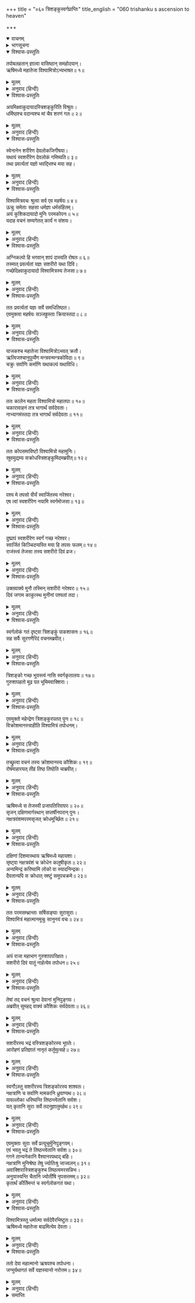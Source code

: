 +++
title = "०६० त्रिशङ्कुस्वर्गप्राप्तिः"
title_english = "060 trishanku s ascension to heaven"

+++
<details open><summary>वाचनम्</summary>
<div caption="श्रीराम-हरिसीताराममूर्ति-घनपाठिभ्यां वचनम्" class="audioEmbed" src="https://archive.org/download/Ramayana-recitation-Sriram-harisItArAmamUrti-Ghanapaati-v2/Kanda_1/Kanda_1_BK-060-Thrishamkoh_Swarga_Prapthihi.mp3"></div>
</details>

<details><summary>भागसूचना</summary>

60. विश्वामित्रका ऋषियोंसे त्रिशंकुका यज्ञ करानेके लिये अनुरोध, ऋषियोंद्वारा यज्ञका आरम्भ, त्रिशंकुका सशरीर स्वर्गगमन, इन्द्रद्वारा स्वर्गसे उनके गिराये जानेपर क्षुब्ध हुए विश्वामित्रका नूतन देवसर्गके लिये उद्योग, फिर देवताओंके अनुरोधसे उनका इस कार्यसे विरत होना
</details>

<details open><summary>विश्वास-प्रस्तुतिः</summary>

तपोबलहतान् ज्ञात्वा वासिष्ठान् समहोदयान्।  
ऋषिमध्ये महातेजा विश्वामित्रोऽभ्यभाषत॥ १॥
</details>

<details><summary>मूलम्</summary>

तपोबलहतान् ज्ञात्वा वासिष्ठान् समहोदयान्।  
ऋषिमध्ये महातेजा विश्वामित्रोऽभ्यभाषत॥ १॥
</details>

<details><summary>अनुवाद (हिन्दी)</summary>

[शतानन्दजी कहते हैं—श्रीराम!] महोदयसहित वसिष्ठके पुत्रोंको अपने तपोबलसे नष्ट हुआ जान महातेजस्वी विश्वामित्रने ऋषियोंके बीचमें इस प्रकार कहा—॥ १॥
</details>

<details open><summary>विश्वास-प्रस्तुतिः</summary>

अयमिक्ष्वाकुदायादस्त्रिशङ्कुरिति विश्रुतः।  
धर्मिष्ठश्च वदान्यश्च मां चैव शरणं गतः॥ २॥
</details>

<details><summary>मूलम्</summary>

अयमिक्ष्वाकुदायादस्त्रिशङ्कुरिति विश्रुतः।  
धर्मिष्ठश्च वदान्यश्च मां चैव शरणं गतः॥ २॥
</details>

<details><summary>अनुवाद (हिन्दी)</summary>

‘मुनिवरो! ये इक्ष्वाकुवंशमें उत्पन्न राजा त्रिशंकु हैं। ये विख्यात नरेश बड़े ही धर्मात्मा और दानी रहे हैं तथा इस समय मेरी शरणमें आये हैं॥ २॥
</details>

<details open><summary>विश्वास-प्रस्तुतिः</summary>

स्वेनानेन शरीरेण देवलोकजिगीषया।  
यथायं स्वशरीरेण देवलोकं गमिष्यति॥ ३॥  
तथा प्रवर्त्यतां यज्ञो भवद्भिश्च मया सह।
</details>

<details><summary>मूलम्</summary>

स्वेनानेन शरीरेण देवलोकजिगीषया।  
यथायं स्वशरीरेण देवलोकं गमिष्यति॥ ३॥  
तथा प्रवर्त्यतां यज्ञो भवद्भिश्च मया सह।
</details>

<details><summary>अनुवाद (हिन्दी)</summary>

‘इनकी इच्छा है कि मैं अपने इसी शरीरसे देवलोकपर अधिकार प्राप्त करूँ। अतः आपलोग मेरे साथ रहकर ऐसे यज्ञका अनुष्ठान करें, जिससे इन्हें इस शरीरसे ही देवलोककी प्राप्ति हो सके’॥ ३ १/२॥
</details>

<details open><summary>विश्वास-प्रस्तुतिः</summary>

विश्वामित्रवचः श्रुत्वा सर्व एव महर्षयः॥ ४॥  
ऊचुः समेताः सहसा धर्मज्ञा धर्मसंहितम्।  
अयं कुशिकदायादो मुनिः परमकोपनः॥ ५॥  
यदाह वचनं सम्यगेतत् कार्यं न संशयः।
</details>

<details><summary>मूलम्</summary>

विश्वामित्रवचः श्रुत्वा सर्व एव महर्षयः॥ ४॥  
ऊचुः समेताः सहसा धर्मज्ञा धर्मसंहितम्।  
अयं कुशिकदायादो मुनिः परमकोपनः॥ ५॥  
यदाह वचनं सम्यगेतत् कार्यं न संशयः।
</details>

<details><summary>अनुवाद (हिन्दी)</summary>

विश्वामित्रजीकी यह बात सुनकर धर्मको जाननेवाले सभी महर्षियोंने सहसा एकत्र होकर आपसमें धर्मयुक्त परामर्श किया—‘ब्राह्मणो! कुशिकके पुत्र विश्वामित्र मुनि बड़े क्रोधी हैं। ये जो बात कह रहे हैं, उसका ठीक तरहसे पालन करना चाहिये। इसमें संशय नहीं है॥ ४-५ १/२॥
</details>

<details open><summary>विश्वास-प्रस्तुतिः</summary>

अग्निकल्पो हि भगवान् शापं दास्यति रोषतः॥ ६॥  
तस्मात् प्रवर्त्यतां यज्ञः सशरीरो यथा दिवि।  
गच्छेदिक्ष्वाकुदायादो विश्वामित्रस्य तेजसा॥ ७॥
</details>

<details><summary>मूलम्</summary>

अग्निकल्पो हि भगवान् शापं दास्यति रोषतः॥ ६॥  
तस्मात् प्रवर्त्यतां यज्ञः सशरीरो यथा दिवि।  
गच्छेदिक्ष्वाकुदायादो विश्वामित्रस्य तेजसा॥ ७॥
</details>

<details><summary>अनुवाद (हिन्दी)</summary>

‘ये भगवान् विश्वामित्र अग्निके समान तेजस्वी हैं। यदि इनकी बात नहीं मानी गयी तो ये रोषपूर्वक शाप दे देंगे। इसलिये ऐसे यज्ञका आरम्भ करना चाहिये, जिससे विश्वामित्रके तेजसे ये इक्ष्वाकुनन्दन त्रिशंकु सशरीर स्वर्गलोकमें जा सकें’॥ ६-७॥
</details>

<details open><summary>विश्वास-प्रस्तुतिः</summary>

ततः प्रवर्त्यतां यज्ञः सर्वे समधितिष्ठत।  
एवमुक्त्वा महर्षयः सञ्जह्रुस्ताः क्रियास्तदा॥ ८॥
</details>

<details><summary>मूलम्</summary>

ततः प्रवर्त्यतां यज्ञः सर्वे समधितिष्ठत।  
एवमुक्त्वा महर्षयः सञ्जह्रुस्ताः क्रियास्तदा॥ ८॥
</details>

<details><summary>अनुवाद (हिन्दी)</summary>

इस तरह विचार करके उन्होंने सर्वसम्मतिसे यह निश्चय किया कि ‘यज्ञ आरम्भ किया जाय।’ ऐसा निश्चय करके महर्षियोंने उस समय अपना-अपना कार्य आरम्भ किया॥ ८॥
</details>

<details open><summary>विश्वास-प्रस्तुतिः</summary>

याजकश्च महातेजा विश्वामित्रोऽभवत् क्रतौ।  
ऋत्विजश्चानुपूर्व्येण मन्त्रवन्मन्त्रकोविदाः॥ ९॥  
चक्रुः सर्वाणि कर्माणि यथाकल्पं यथाविधि।
</details>

<details><summary>मूलम्</summary>

याजकश्च महातेजा विश्वामित्रोऽभवत् क्रतौ।  
ऋत्विजश्चानुपूर्व्येण मन्त्रवन्मन्त्रकोविदाः॥ ९॥  
चक्रुः सर्वाणि कर्माणि यथाकल्पं यथाविधि।
</details>

<details><summary>अनुवाद (हिन्दी)</summary>

महातेजस्वी विश्वामित्र स्वयं ही उस यज्ञमें याजक (अध्वर्यु) हुए। फिर क्रमशः अनेक मन्त्रवेत्ता ब्राह्मण ऋत्विज् हुए; जिन्होंने कल्पशास्त्रके अनुसार विधि एवं मन्त्रोच्चारणपूर्वक सारे कार्य सम्पन्न किये॥ ९ १/२॥
</details>

<details open><summary>विश्वास-प्रस्तुतिः</summary>

ततः कालेन महता विश्वामित्रो महातपाः॥ १०॥  
चकारावाहनं तत्र भागार्थं सर्वदेवताः।  
नाभ्यागमंस्तदा तत्र भागार्थं सर्वदेवताः॥ ११॥
</details>

<details><summary>मूलम्</summary>

ततः कालेन महता विश्वामित्रो महातपाः॥ १०॥  
चकारावाहनं तत्र भागार्थं सर्वदेवताः।  
नाभ्यागमंस्तदा तत्र भागार्थं सर्वदेवताः॥ ११॥
</details>

<details><summary>अनुवाद (हिन्दी)</summary>

तदनन्तर बहुत समयतक यत्नपूर्वक मन्त्रपाठ करके महातपस्वी विश्वामित्रने अपना-अपना भाग ग्रहण करनेके लिये सम्पूर्ण देवताओंका आवाहन किया; परंतु उस समय वहाँ भाग लेनेके लिये वे सब देवता नहीं आये॥ १०-११॥
</details>

<details open><summary>विश्वास-प्रस्तुतिः</summary>

ततः कोपसमाविष्टो विश्वामित्रो महामुनिः।  
स्रुवमुद्यम्य सक्रोधस्त्रिशङ्कुमिदमब्रवीत्॥ १२॥
</details>

<details><summary>मूलम्</summary>

ततः कोपसमाविष्टो विश्वामित्रो महामुनिः।  
स्रुवमुद्यम्य सक्रोधस्त्रिशङ्कुमिदमब्रवीत्॥ १२॥
</details>

<details><summary>अनुवाद (हिन्दी)</summary>

इससे महामुनि विश्वामित्रको बड़ा क्रोध आया और उन्होंने स्रुवा उठाकर रोषके साथ राजा त्रिशंकुसे इस प्रकार कहा—॥ १२॥
</details>

<details open><summary>विश्वास-प्रस्तुतिः</summary>

पश्य मे तपसो वीर्यं स्वार्जितस्य नरेश्वर।  
एष त्वां स्वशरीरेण नयामि स्वर्गमोजसा॥ १३॥
</details>

<details><summary>मूलम्</summary>

पश्य मे तपसो वीर्यं स्वार्जितस्य नरेश्वर।  
एष त्वां स्वशरीरेण नयामि स्वर्गमोजसा॥ १३॥
</details>

<details><summary>अनुवाद (हिन्दी)</summary>

‘नरेश्वर! अब तुम मेरे द्वारा उपार्जित तपस्याका बल देखो। मैं अभी तुम्हें अपनी शक्तिसे सशरीर स्वर्गलोकमें पहुँचाता हूँ॥ १३॥
</details>

<details open><summary>विश्वास-प्रस्तुतिः</summary>

दुष्प्रापं स्वशरीरेण स्वर्गं गच्छ नरेश्वर।  
स्वार्जितं किञ्चिदप्यस्ति मया हि तपसः फलम्॥ १४॥  
राजंस्त्वं तेजसा तस्य सशरीरो दिवं व्रज।
</details>

<details><summary>मूलम्</summary>

दुष्प्रापं स्वशरीरेण स्वर्गं गच्छ नरेश्वर।  
स्वार्जितं किञ्चिदप्यस्ति मया हि तपसः फलम्॥ १४॥  
राजंस्त्वं तेजसा तस्य सशरीरो दिवं व्रज।
</details>

<details><summary>अनुवाद (हिन्दी)</summary>

‘राजन्! आज तुम अपने इस शरीरके साथ ही दुर्लभ स्वर्गलोकको जाओ। नरेश्वर! यदि मैंने तपस्याका कुछ भी फल प्राप्त किया है तो उसके प्रभावसे तुम सशरीर स्वर्गलोकको जाओ’॥ १४ १/२॥
</details>

<details open><summary>विश्वास-प्रस्तुतिः</summary>

उक्तवाक्ये मुनौ तस्मिन् सशरीरो नरेश्वरः॥ १५॥  
दिवं जगाम काकुत्स्थ मुनीनां पश्यतां तदा।
</details>

<details><summary>मूलम्</summary>

उक्तवाक्ये मुनौ तस्मिन् सशरीरो नरेश्वरः॥ १५॥  
दिवं जगाम काकुत्स्थ मुनीनां पश्यतां तदा।
</details>

<details><summary>अनुवाद (हिन्दी)</summary>

श्रीराम! विश्वामित्र मुनिके इतना कहते ही राजा त्रिशंकु सब मुनियोंके देखते-देखते उस समय अपने शरीरके साथ ही स्वर्गलोकको चले गये॥ १५ १/२॥
</details>

<details open><summary>विश्वास-प्रस्तुतिः</summary>

स्वर्गलोकं गतं दृष्ट्वा त्रिशङ्कुं पाकशासनः॥ १६॥  
सह सर्वैः सुरगणैरिदं वचनमब्रवीत्।
</details>

<details><summary>मूलम्</summary>

स्वर्गलोकं गतं दृष्ट्वा त्रिशङ्कुं पाकशासनः॥ १६॥  
सह सर्वैः सुरगणैरिदं वचनमब्रवीत्।
</details>

<details><summary>अनुवाद (हिन्दी)</summary>

त्रिशंकुको स्वर्गलोकमें पहुँचा हुआ देख समस्त देवताओंके साथ पाकशासन इन्द्रने उनसे इस प्रकार कहा—॥ १६ १/२॥
</details>

<details open><summary>विश्वास-प्रस्तुतिः</summary>

त्रिशङ्को गच्छ भूयस्त्वं नासि स्वर्गकृतालयः॥ १७॥  
गुरुशापहतो मूढ पत भूमिमवाक्शिराः।
</details>

<details><summary>मूलम्</summary>

त्रिशङ्को गच्छ भूयस्त्वं नासि स्वर्गकृतालयः॥ १७॥  
गुरुशापहतो मूढ पत भूमिमवाक्शिराः।
</details>

<details><summary>अनुवाद (हिन्दी)</summary>

‘मूर्ख त्रिशंकु! तू फिर यहाँसे लौट जा, तेरे लिये स्वर्गमें स्थान नहीं है। तू गुरुके शापसे नष्ट हो चुका है, अतः नीचे मुँह किये पुनः पृथ्वीपर गिर जा’॥ १७ १/२॥
</details>

<details open><summary>विश्वास-प्रस्तुतिः</summary>

एवमुक्तो महेन्द्रेण त्रिशङ्कुरपतत् पुनः॥ १८॥  
विक्रोशमानस्त्राहीति विश्वामित्रं तपोधनम्।
</details>

<details><summary>मूलम्</summary>

एवमुक्तो महेन्द्रेण त्रिशङ्कुरपतत् पुनः॥ १८॥  
विक्रोशमानस्त्राहीति विश्वामित्रं तपोधनम्।
</details>

<details><summary>अनुवाद (हिन्दी)</summary>

इन्द्रके इतना कहते ही राजा त्रिशंकु तपोधन विश्वामित्रको पुकारकर ‘त्राहि-त्राहि’ की रट लगाते हुए पुनः स्वर्गसे नीचे गिरे॥ १८ १/२॥
</details>

<details open><summary>विश्वास-प्रस्तुतिः</summary>

तच्छ्रुत्वा वचनं तस्य क्रोशमानस्य कौशिकः॥ १९॥  
रोषमाहारयत् तीव्रं तिष्ठ तिष्ठेति चाब्रवीत्।
</details>

<details><summary>मूलम्</summary>

तच्छ्रुत्वा वचनं तस्य क्रोशमानस्य कौशिकः॥ १९॥  
रोषमाहारयत् तीव्रं तिष्ठ तिष्ठेति चाब्रवीत्।
</details>

<details><summary>अनुवाद (हिन्दी)</summary>

चीखते-चिल्लाते हुए त्रिशंकुकी वह करुण पुकार सुनकर कौशिक मुनिको बड़ा क्रोध हुआ। वे त्रिशंकुसे बोले— ‘राजन्! वहीं ठहर जा, वहीं ठहर जा’ (उनके ऐसा कहनेपर त्रिशंकु बीचमें ही लटके रह गये)॥ १९ १/२॥
</details>

<details open><summary>विश्वास-प्रस्तुतिः</summary>

ऋषिमध्ये स तेजस्वी प्रजापतिरिवापरः॥ २०॥  
सृजन् दक्षिणमार्गस्थान् सप्तर्षीनपरान् पुनः।  
नक्षत्रवंशमपरमसृजत् क्रोधमूर्च्छितः॥ २१॥
</details>

<details><summary>मूलम्</summary>

ऋषिमध्ये स तेजस्वी प्रजापतिरिवापरः॥ २०॥  
सृजन् दक्षिणमार्गस्थान् सप्तर्षीनपरान् पुनः।  
नक्षत्रवंशमपरमसृजत् क्रोधमूर्च्छितः॥ २१॥
</details>

<details><summary>अनुवाद (हिन्दी)</summary>

तत्पश्चात् तेजस्वी विश्वामित्रने ऋषिमण्डलीके बीच दूसरे प्रजापतिके समान दक्षिणमार्गके लिये नये सप्तर्षियोंकी सृष्टि की तथा क्रोधसे भरकर उन्होंने नवीन नक्षत्रोंका भी निर्माण कर डाला॥ २०-२१॥
</details>

<details open><summary>विश्वास-प्रस्तुतिः</summary>

दक्षिणां दिशमास्थाय ऋषिमध्ये महायशाः।  
सृष्ट्वा नक्षत्रवंशं च क्रोधेन कलुषीकृतः॥ २२॥  
अन्यमिन्द्रं करिष्यामि लोको वा स्यादनिन्द्रकः।  
दैवतान्यपि स क्रोधात् स्रष्टुं समुपचक्रमे॥ २३॥
</details>

<details><summary>मूलम्</summary>

दक्षिणां दिशमास्थाय ऋषिमध्ये महायशाः।  
सृष्ट्वा नक्षत्रवंशं च क्रोधेन कलुषीकृतः॥ २२॥  
अन्यमिन्द्रं करिष्यामि लोको वा स्यादनिन्द्रकः।  
दैवतान्यपि स क्रोधात् स्रष्टुं समुपचक्रमे॥ २३॥
</details>

<details><summary>अनुवाद (हिन्दी)</summary>

वे महायशस्वी मुनि क्रोधसे कलुषित हो दक्षिण दिशामें ऋषिमण्डलीके बीच नूतन नक्षत्रमालाओंकी सृष्टि करके यह विचार करने लगे कि ‘मैं दूसरे इन्द्रकी सृष्टि करूँगा अथवा मेरे द्वारा रचित स्वर्गलोक बिना इन्द्रके ही रहेगा।’ ऐसा निश्चय करके उन्होंने क्रोधपूर्वक नूतन देवताओंकी सृष्टि प्रारम्भ की॥ २२-२३॥
</details>

<details open><summary>विश्वास-प्रस्तुतिः</summary>

ततः परमसम्भ्रान्ताः सर्षिसङ्घाः सुरासुराः।  
विश्वामित्रं महात्मानमूचुः सानुनयं वचः॥ २४॥
</details>

<details><summary>मूलम्</summary>

ततः परमसम्भ्रान्ताः सर्षिसङ्घाः सुरासुराः।  
विश्वामित्रं महात्मानमूचुः सानुनयं वचः॥ २४॥
</details>

<details><summary>अनुवाद (हिन्दी)</summary>

इससे समस्त देवता, असुर और ऋषि-समुदाय बहुत घबराये और सभी वहाँ आकर महात्मा विश्वामित्रसे विनयपूर्वक बोले—॥ २४॥
</details>

<details open><summary>विश्वास-प्रस्तुतिः</summary>

अयं राजा महाभाग गुरुशापपरिक्षतः।  
सशरीरो दिवं यातुं नार्हत्येव तपोधन॥ २५॥
</details>

<details><summary>मूलम्</summary>

अयं राजा महाभाग गुरुशापपरिक्षतः।  
सशरीरो दिवं यातुं नार्हत्येव तपोधन॥ २५॥
</details>

<details><summary>अनुवाद (हिन्दी)</summary>

‘महाभाग! ये राजा त्रिशंकु गुरुके शापसे अपना पुण्य नष्ट करके चाण्डाल हो गये हैं; अतः तपोधन! ये सशरीर स्वर्गमें जानेके कदापि अधिकारी नहीं हैं’॥
</details>

<details open><summary>विश्वास-प्रस्तुतिः</summary>

तेषां तद् वचनं श्रुत्वा देवानां मुनिपुङ्गवः।  
अब्रवीत् सुमहद् वाक्यं कौशिकः सर्वदेवताः॥ २६॥
</details>

<details><summary>मूलम्</summary>

तेषां तद् वचनं श्रुत्वा देवानां मुनिपुङ्गवः।  
अब्रवीत् सुमहद् वाक्यं कौशिकः सर्वदेवताः॥ २६॥
</details>

<details><summary>अनुवाद (हिन्दी)</summary>

उन देवताओंकी यह बात सुनकर मुनिवर कौशिकने सम्पूर्ण देवताओंसे परमोत्कृष्ट वचन कहा—॥ २६॥
</details>

<details open><summary>विश्वास-प्रस्तुतिः</summary>

सशरीरस्य भद्रं वस्त्रिशङ्कोरस्य भूपतेः।  
आरोहणं प्रतिज्ञातं नानृतं कर्तुमुत्सहे॥ २७॥
</details>

<details><summary>मूलम्</summary>

सशरीरस्य भद्रं वस्त्रिशङ्कोरस्य भूपतेः।  
आरोहणं प्रतिज्ञातं नानृतं कर्तुमुत्सहे॥ २७॥
</details>

<details><summary>अनुवाद (हिन्दी)</summary>

‘देवगण! आपका कल्याण हो। मैंने राजा त्रिशंकुको सदेह स्वर्ग भेजनेकी प्रतिज्ञा कर ली है; अतः उसे मैं झूठी नहीं कर सकता॥ २७॥
</details>

<details open><summary>विश्वास-प्रस्तुतिः</summary>

स्वर्गोऽस्तु सशरीरस्य त्रिशङ्कोरस्य शाश्वतः।  
नक्षत्राणि च सर्वाणि मामकानि ध्रुवाण्यथ॥ २८॥  
यावल्लोका धरिष्यन्ति तिष्ठन्त्वेतानि सर्वशः।  
यत् कृतानि सुराः सर्वे तदनुज्ञातुमर्हथ॥ २९॥
</details>

<details><summary>मूलम्</summary>

स्वर्गोऽस्तु सशरीरस्य त्रिशङ्कोरस्य शाश्वतः।  
नक्षत्राणि च सर्वाणि मामकानि ध्रुवाण्यथ॥ २८॥  
यावल्लोका धरिष्यन्ति तिष्ठन्त्वेतानि सर्वशः।  
यत् कृतानि सुराः सर्वे तदनुज्ञातुमर्हथ॥ २९॥
</details>

<details><summary>अनुवाद (हिन्दी)</summary>

‘इन महाराज त्रिशंकुको सदा स्वर्गलोकका सुख प्राप्त होता रहे। मैंने जिन नक्षत्रोंका निर्माण किया है, वे सब सदा मौजूद रहें। जबतक संसार रहे, तबतक ये सभी वस्तुएँ, जिनकी मेरे द्वारा सृष्टि हुई है, सदा बनी रहें। देवताओ! आप सब लोग इन बातोंका अनुमोदन करें’॥
</details>

<details open><summary>विश्वास-प्रस्तुतिः</summary>

एवमुक्ताः सुराः सर्वे प्रत्यूचुर्मुनिपुङ्गवम्।  
एवं भवतु भद्रं ते तिष्ठन्त्वेतानि सर्वशः॥ ३०॥  
गगने तान्यनेकानि वैश्वानरपथाद् बहिः।  
नक्षत्राणि मुनिश्रेष्ठ तेषु ज्योतिःषु जाज्वलन्॥ ३१॥  
अवाक्शिरास्त्रिशङ्कुश्च तिष्ठत्वमरसन्निभः।  
अनुयास्यन्ति चैतानि ज्योतींषि नृपसत्तमम्॥ ३२॥  
कृतार्थं कीर्तिमन्तं च स्वर्गलोकगतं यथा।
</details>

<details><summary>मूलम्</summary>

एवमुक्ताः सुराः सर्वे प्रत्यूचुर्मुनिपुङ्गवम्।  
एवं भवतु भद्रं ते तिष्ठन्त्वेतानि सर्वशः॥ ३०॥  
गगने तान्यनेकानि वैश्वानरपथाद् बहिः।  
नक्षत्राणि मुनिश्रेष्ठ तेषु ज्योतिःषु जाज्वलन्॥ ३१॥  
अवाक्शिरास्त्रिशङ्कुश्च तिष्ठत्वमरसन्निभः।  
अनुयास्यन्ति चैतानि ज्योतींषि नृपसत्तमम्॥ ३२॥  
कृतार्थं कीर्तिमन्तं च स्वर्गलोकगतं यथा।
</details>

<details><summary>अनुवाद (हिन्दी)</summary>

उनके ऐसा कहनेपर सब देवता मुनिवर विश्वामित्रसे बोले—‘महर्षे! ऐसा ही हो। ये सभी वस्तुएँ बनी रहें और आपका कल्याण हो। मुनिश्रेष्ठ! आपके रचे हुए अनेक नक्षत्र आकाशमें वैश्वानरपथसे बाहर प्रकाशित होंगे और उन्हीं ज्योतिर्मय नक्षत्रोंके बीचमें सिर नीचा किये त्रिशंकु भी प्रकाशमान रहेंगे। वहाँ इनकी स्थिति देवताओंके समान होगी और ये सभी नक्षत्र इन कृतार्थ एवं यशस्वी नृपश्रेष्ठका स्वर्गीय पुरुषकी भाँति अनुसरण करते रहेंगे’॥
</details>

<details open><summary>विश्वास-प्रस्तुतिः</summary>

विश्वामित्रस्तु धर्मात्मा सर्वदेवैरभिष्टुतः॥ ३३॥  
ऋषिमध्ये महातेजा बाढमित्येव देवताः।
</details>

<details><summary>मूलम्</summary>

विश्वामित्रस्तु धर्मात्मा सर्वदेवैरभिष्टुतः॥ ३३॥  
ऋषिमध्ये महातेजा बाढमित्येव देवताः।
</details>

<details><summary>अनुवाद (हिन्दी)</summary>

इसके बाद सम्पूर्ण देवताओंने ऋषियोंके बीचमें ही महातेजस्वी धर्मात्मा विश्वामित्र मुनिकी स्तुति की। इससे प्रसन्न होकर उन्होंने ‘बहुत अच्छा’ कहकर देवताओंका अनुरोध स्वीकार कर लिया॥ ३३ १/२॥
</details>

<details open><summary>विश्वास-प्रस्तुतिः</summary>

ततो देवा महात्मानो ऋषयश्च तपोधनाः।  
जग्मुर्यथागतं सर्वे यज्ञस्यान्ते नरोत्तम॥ ३४॥
</details>

<details><summary>मूलम्</summary>

ततो देवा महात्मानो ऋषयश्च तपोधनाः।  
जग्मुर्यथागतं सर्वे यज्ञस्यान्ते नरोत्तम॥ ३४॥
</details>

<details><summary>अनुवाद (हिन्दी)</summary>

नरश्रेष्ठ श्रीराम! तदनन्तर यज्ञ समाप्त होनेपर सब देवता और तपोधन महर्षि जैसे आये थे, उसी प्रकार अपने-अपने स्थानको लौट गये॥ ३४॥
</details>

<details><summary>समाप्तिः</summary>

इत्यार्षे श्रीमद्रामायणे वाल्मीकीये आदिकाव्ये बालकाण्डे षष्टितमः सर्गः॥ ६०॥  
इस प्रकार श्रीवाल्मीकिनिर्मित आर्षरामायण आदिकाव्यके बालकाण्डमें साठवाँ सर्ग पूरा हुआ॥ ६०॥
</details>

